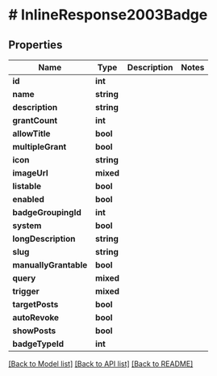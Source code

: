 # # InlineResponse2003Badge

## Properties

Name | Type | Description | Notes
------------ | ------------- | ------------- | -------------
**id** | **int** |  |
**name** | **string** |  |
**description** | **string** |  |
**grantCount** | **int** |  |
**allowTitle** | **bool** |  |
**multipleGrant** | **bool** |  |
**icon** | **string** |  |
**imageUrl** | **mixed** |  |
**listable** | **bool** |  |
**enabled** | **bool** |  |
**badgeGroupingId** | **int** |  |
**system** | **bool** |  |
**longDescription** | **string** |  |
**slug** | **string** |  |
**manuallyGrantable** | **bool** |  |
**query** | **mixed** |  |
**trigger** | **mixed** |  |
**targetPosts** | **bool** |  |
**autoRevoke** | **bool** |  |
**showPosts** | **bool** |  |
**badgeTypeId** | **int** |  |

[[Back to Model list]](../../README.md#models) [[Back to API list]](../../README.md#endpoints) [[Back to README]](../../README.md)
